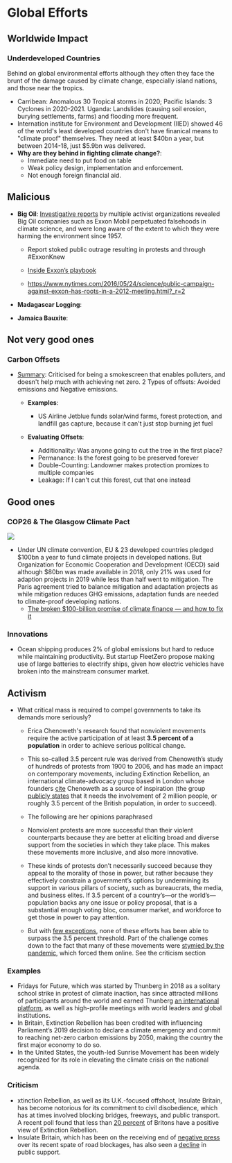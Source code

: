 # Global Efforts

## Worldwide Impact

### Underdeveloped Countries

Behind on global environmental efforts although they often they face the brunt of the damage caused by climate change, especially island nations, and those near the tropics.

- Carribean: Anomalous 30 Tropical storms in 2020; Pacific Islands: 3 Cyclones in 2020-2021. Uganda: Landslides (causing soil erosion, burying settlements, farms) and flooding more frequent.
- Internation institute for Environment and Development (IIED) showed 46 of the world's least developed countries don't have finanical means to "climate proof" themselves. They need at least $40bn a year, but between 2014-18, just $5.9bn was delivered.
- **Why are they behind in fighting climate change?**:
  - Immediate need to put food on table
  - Weak policy design, implementation and enforcement.
  - Not enough foreign financial aid.

## Malicious

- **Big Oil**: [Investigative reports](https://climateaccountability.org/pdf/Climate%20Accountability%20Rpt%20Oct12.pdf) by multiple activist organizations revealed Big Oil companies such as Exxon Mobil perpetuated falsehoods in climate science, and were long aware of the extent to which they were harming the environment since 1957.

    - Report stoked public outrage resulting in protests and through #ExxonKnew

    - [Inside Exxon’s playbook](https://unearthed.greenpeace.org/2021/06/30/exxon-climate-change-undercover/)

    - https://www.nytimes.com/2016/05/24/science/public-campaign-against-exxon-has-roots-in-a-2012-meeting.html?_r=2

- **Madagascar Logging**: 
- **Jamaica Bauxite**:

## Not very good ones

### Carbon Offsets

- [Summary](https://climateer.substack.com/p/avoided-emissions): Criticised for being a smokescreen that enables polluters, and doesn't help much with achieving net zero. 2 Types of offsets: Avoided emissions and Negative emissions.
  - **Examples**:
    
    - US Airline Jetblue funds solar/wind farms, forest protection, and landfill gas capture, because it can't just stop burning jet fuel
  
  - **Evaluating Offsets**: 
    - Additionality: Was anyone going to cut the tree in the first place?
    - Permanance: Is the forest going to be preserved forever
    - Double-Counting: Landowner makes protection promizes to multiple companies
    - Leakage: If I can't cut this forest, cut that one instead

## Good ones
###  COP26 & The Glasgow Climate Pact

![](https://media.nature.com/lw800/magazine-assets/d41586-021-02846-3/d41586-021-02846-3_19770866.jpg)

- Under UN climate convention, EU & 23 developed countries pledged \$100bn a year to fund climate projects in developed nations. But Organization for Economic Cooperation and Development (OECD) said although $80bn was made available in 2018, only 21% was used for adaption projects in 2019 while less than half went to mitigation. The Paris agreement tried to balance mitigation and adaptation projects as while mitigation reduces GHG emissions, adaptation funds are needed to climate-proof developing nations.
  - [The broken $100-billion promise of climate finance — and how to fix it](https://www.nature.com/articles/d41586-021-02846-3)

### Innovations

- Ocean shipping produces 2% of global emissions but hard to reduce while maintaining productivity. But startup FleetZero propose making use of large batteries to electrify ships, given how electric vehicles have broken into the mainstream consumer market.



## Activism

- What critical mass is required to compel governments to take its demands more seriously?

  - Erica Chenoweth's research found that nonviolent movements require the active participation of at least **3.5 percent of a population** in order to achieve serious political change. 

  - This so-called 3.5 percent  rule was derived from Chenoweth’s study of hundreds of protests from  1900 to 2006, and has made an impact on contemporary movements, including Extinction Rebellion, an international climate-advocacy group  based in London whose founders [cite](https://www.theguardian.com/commentisfree/2019/may/01/extinction-rebellion-non-violent-civil-disobedience) Chenoweth as a source of inspiration (the group [publicly states](https://extinctionrebellion.uk/act-now/) that it needs the involvement of 2 million people, or roughly 3.5 percent of the British population, in order to succeed).

  - The following are her opinions paraphrased

  - Nonviolent protests are more successful than their violent counterparts  because they are better at eliciting broad and diverse support from the  societies in which they take place. This makes these movements more  inclusive, and also more innovative. 

  - These kinds of protests don’t necessarily succeed because they appeal to the morality of those in power, but rather because they effectively  constrain a government’s options by undermining its support in various  pillars of society, such as bureaucrats, the media, and business elites. If 3.5 percent of a country’s—or the world’s—population backs any one  issue or policy proposal, that is a substantial enough voting bloc, consumer market, and workforce to get those in power to pay attention.

  - But with [few exceptions](https://www.theguardian.com/environment/2019/sep/27/climate-crisis-6-million-people-join-latest-wave-of-worldwide-protests), none of these efforts has been able to surpass the 3.5 percent threshold. Part of the challenge comes down to the fact that many of these movements were [stymied by the pandemic](https://www.theatlantic.com/international/archive/2020/04/protest-demonstration-pandemic-coronavirus-covid19/610381/), which forced them online. See the criticism section

    

### Examples

- Fridays for Future, which was started by Thunberg in 2018 as a solitary  school strike in protest of climate inaction, has since attracted  millions of participants around the world and earned Thunberg [an international platform](https://www.theatlantic.com/international/archive/2021/08/greta-thunberg-far-right-climate/619748/), as well as high-profile meetings with world leaders and global institutions. 
- In Britain, Extinction Rebellion has been credited with  influencing Parliament’s 2019 decision to declare a climate emergency  and commit to reaching net-zero carbon emissions by 2050, making the  country the first major economy to do so.
- In the United States, the  youth-led Sunrise Movement has been widely recognized for its role in  elevating the climate crisis on the national agenda.

### Criticism

- xtinction Rebellion, as well as its U.K.-focused offshoot, Insulate  Britain, has become notorious for its commitment to civil disobedience,  which has at times involved blocking bridges, freeways, and public  transport. A recent poll found that less than [20 percent](https://yougov.co.uk/topics/politics/survey-results/daily/2021/09/03/3ee46/1) of Britons have a positive view of Extinction Rebellion. 
- Insulate Britain, which has been on the receiving end of [negative press](https://www.newstatesman.com/comment/2021/10/insulate-britain-show-the-danger-of-elevating-the-cause-above-human-lives) over its recent spate of road blockages, has also seen a [decline](https://yougov.co.uk/topics/politics/articles-reports/2021/10/08/three-weeks-motorway-climate-change-protests-publi) in public support.
